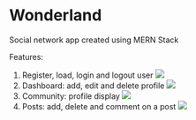 # Wonderland

Social network app created using MERN Stack

Features:

1. Register, load, login and logout user
   ![](1.gif)
2. Dashboard: add, edit and delete profile
   ![](2.gif)
3. Community: profile display
   ![](3.gif)
4. Posts: add, delete and comment on a post
   ![](4.gif)
